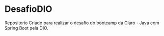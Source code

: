 # DesafioDIO
Repositorio Criado para realizar o desafio do bootcamp da Claro - Java com Spring Boot pela DIO.
